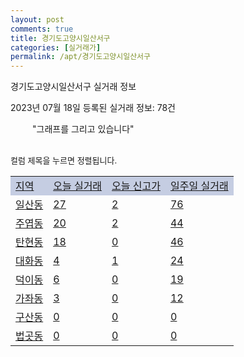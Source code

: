 ```yaml
---
layout: post
comments: true
title: 경기도고양시일산서구
categories: [실거래가]
permalink: /apt/경기도고양시일산서구
---
```


경기도고양시일산서구 실거래 정보

2023년 07월 18일 등록된 실거래 정보: 78건

<!--<script async src="https://pagead2.googlesyndication.com/pagead/js/adsbygoogle.js?client=ca-pub-3485438051770037"
 crossorigin="anonymous"></script>-->

<script type="text/javascript">
  google.charts.load('current', {'packages':['corechart']});
  google.charts.setOnLoadCallback(drawChart);

  function drawChart() {
    var data = google.visualization.arrayToDataTable([['거래일', '매매', '전월세', '전매'], ['21-01', 10, 4, 0], ['21-02', 0, 1, 0], ['21-03', 0, 7, 0], ['21-04', 0, 3, 0], ['21-05', 15, 0, 0], ['21-06', 18, 22, 0], ['21-07', 194, 366, 0], ['21-08', 461, 681, 0], ['21-09', 374, 467, 0], ['21-10', 302, 579, 0], ['21-11', 161, 502, 0], ['21-12', 135, 523, 0], ['22-01', 98, 583, 1], ['22-02', 120, 638, 0], ['22-03', 259, 652, 1], ['22-04', 263, 705, 0], ['22-05', 234, 692, 0], ['22-06', 137, 588, 0], ['22-07', 89, 605, 0], ['22-08', 64, 581, 0], ['22-09', 58, 598, 0], ['22-10', 72, 891, 0], ['22-11', 68, 676, 0], ['22-12', 70, 620, 1], ['23-01', 112, 636, 5], ['23-02', 191, 787, 3], ['23-03', 189, 742, 0], ['23-04', 197, 712, 0], ['23-05', 205, 713, 0], ['23-06', 231, 667, 0], ['23-07', 44, 160, 0]]);

    var options = {
      title: '최근 1년간 유형별 거래량 추이',
      legend: { position: 'bottom' }
    };

    setTimeout(function() {
        var chart = new google.visualization.LineChart(document.getElementById('columnchart_material'));
        chart.draw(data, (options));
        document.getElementById('loading').style.display = 'none';
        var dayLabel = (new Date()).getDay();
        if (dayLabel < 2) {
            sorttable.innerSortFunction.apply(document.getElementById('week'), []);
            sorttable.innerSortFunction.apply(document.getElementById('week'), []);        
        }
        else {
            sorttable.innerSortFunction.apply(document.getElementById('today'), []);
            sorttable.innerSortFunction.apply(document.getElementById('today'), []);
        }
    }, 200);

  }
</script>

<div id="loading" style="z-index:20; display: block; margin-left: 35px">"그래프를 그리고 있습니다"</div>
<div id="columnchart_material" style="width: 95%; margin-left: -35px; display: block"></div>
<!--<div style="width: 95%; margin-left: -35px; display: block">
      <script async src="https://pagead2.googlesyndication.com/pagead/js/adsbygoogle.js?client=ca-pub-3485438051770037"
          crossorigin="anonymous"></script>
      <ins class="adsbygoogle"
          style="display:block"
          data-ad-format="fluid"
          data-ad-layout-key="-fb+5w+4e-db+86"
          data-ad-client="ca-pub-3485438051770037"
          data-ad-slot="1827090281"></ins>
      <script>
          (adsbygoogle = window.adsbygoogle || []).push({});
      </script>
</div>-->
<br>

<font size='small' style='font-size: small;'>컬럼 제목을 누르면 정렬됩니다.</font>
<table class="sortable">
  <tr style='background-color: rgba(114, 132, 186,0.4);'>
    <td id="region"><a href="#">지역</a></td>
    <td id="today"><a href="#">오늘 실거래</a></td>
    <td id="today_new"><a href="#">오늘 신고가</a></td>
    <td id="week"><a href="#">일주일 실거래</a></td>
  </tr>

  
  <tr class="item">
    <td><a href="경기도고양시일산서구일산동">일산동</a></td>
    <td><a href="경기도고양시일산서구일산동">27</a></td>
    <td><a href="경기도고양시일산서구일산동">2</a></td>
    <td><a href="경기도고양시일산서구일산동">76</a></td>
  </tr>
    

  <tr class="item">
    <td><a href="경기도고양시일산서구주엽동">주엽동</a></td>
    <td><a href="경기도고양시일산서구주엽동">20</a></td>
    <td><a href="경기도고양시일산서구주엽동">2</a></td>
    <td><a href="경기도고양시일산서구주엽동">44</a></td>
  </tr>
    

  <tr class="item">
    <td><a href="경기도고양시일산서구탄현동">탄현동</a></td>
    <td><a href="경기도고양시일산서구탄현동">18</a></td>
    <td><a href="경기도고양시일산서구탄현동">0</a></td>
    <td><a href="경기도고양시일산서구탄현동">46</a></td>
  </tr>
    

  <tr class="item">
    <td><a href="경기도고양시일산서구대화동">대화동</a></td>
    <td><a href="경기도고양시일산서구대화동">4</a></td>
    <td><a href="경기도고양시일산서구대화동">1</a></td>
    <td><a href="경기도고양시일산서구대화동">24</a></td>
  </tr>
    

  <tr class="item">
    <td><a href="경기도고양시일산서구덕이동">덕이동</a></td>
    <td><a href="경기도고양시일산서구덕이동">6</a></td>
    <td><a href="경기도고양시일산서구덕이동">0</a></td>
    <td><a href="경기도고양시일산서구덕이동">19</a></td>
  </tr>
    

  <tr class="item">
    <td><a href="경기도고양시일산서구가좌동">가좌동</a></td>
    <td><a href="경기도고양시일산서구가좌동">3</a></td>
    <td><a href="경기도고양시일산서구가좌동">0</a></td>
    <td><a href="경기도고양시일산서구가좌동">12</a></td>
  </tr>
    

  <tr class="item">
    <td><a href="경기도고양시일산서구구산동">구산동</a></td>
    <td><a href="경기도고양시일산서구구산동">0</a></td>
    <td><a href="경기도고양시일산서구구산동">0</a></td>
    <td><a href="경기도고양시일산서구구산동">0</a></td>
  </tr>
    

  <tr class="item">
    <td><a href="경기도고양시일산서구법곳동">법곳동</a></td>
    <td><a href="경기도고양시일산서구법곳동">0</a></td>
    <td><a href="경기도고양시일산서구법곳동">0</a></td>
    <td><a href="경기도고양시일산서구법곳동">0</a></td>
  </tr>
    


</table>


    
